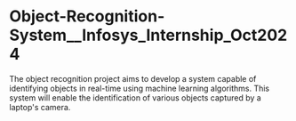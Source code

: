 # Object-Recognition-System__Infosys_Internship_Oct2024
The object recognition project aims to develop a system capable of identifying objects in real-time using machine learning algorithms. This system will enable the identification of various objects captured by a laptop's camera.
